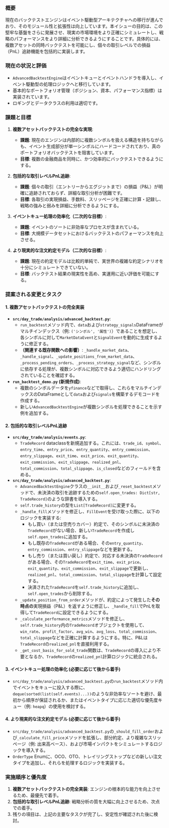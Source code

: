 ### 概要

現在のバックテストエンジンはイベント駆動型アーキテクチャへの移行が進んでおり、そのモジュール性と拡張性は向上しています。本イシューの目的は、この堅牢な基盤をさらに発展させ、現実の市場環境をより正確にシミュレートし、戦略のパフォーマンスをより詳細に分析できるようにすることです。具体的には、複数アセットの同時バックテストを可能にし、個々の取引レベルでの損益（PnL）追跡機能を包括的に実装します。

### 現在の状況と評価

*   `AdvancedBacktestEngine`はイベントキューとイベントハンドラを導入し、イベント駆動型の処理ロジックへと移行しています。
*   基本的なポートフォリオ管理（ポジション、資本、パフォーマンス指標）は実装されています。
*   ロギングとデータクラスの利用は適切です。

### 課題と目標

1.  **複数アセットバックテストの完全な実現**:
    *   **課題**: 現在のエンジンは内部的に複数シンボルを扱える構造を持ちながらも、イベント生成部分が単一シンボルにハードコードされており、真のポートフォリオバックテストを阻害しています。
    *   **目標**: 複数の金融商品を同時に、かつ効率的にバックテストできるようにする。

2.  **包括的な取引レベルPnL追跡**:
    *   **課題**: 個々の取引（エントリーからエグジットまで）の損益（P&L）が明確に追跡されておらず、詳細な取引分析が困難です。
    *   **目標**: 各取引の実現損益、手数料、スリッページを正確に計算・記録し、戦略の強みと弱みを詳細に分析できるようにする。

3.  **イベントキュー処理の効率化（二次的な目標）**:
    *   **課題**: イベントのソートに非効率なプロセスが含まれている。
    *   **目標**: 大規模データセットにおけるバックテストのパフォーマンスを向上させる。

4.  **より現実的な注文約定モデル（二次的な目標）**:
    *   **課題**: 現在の約定モデルは比較的単純で、実世界の複雑な約定シナリオを十分にシミュレートできていない。
    *   **目標**: バックテスト結果の現実性を高め、実運用に近い評価を可能にする。

### 提案される変更とタスク

#### 1. 複数アセットバックテストの完全実装

*   **`src/day_trade/analysis/advanced_backtest.py`**:
    *   `run_backtest`メソッド内で、`data`および`strategy_signals`DataFrameがマルチインデックス（例: `('シンボル', '属性')`）であることを想定し、各シンボルに対して`MarketDataEvent`と`SignalEvent`を動的に生成するように修正する。
    *   **（関連する既存関数への影響）**: `_handle_market_data`、`_handle_signal`、`_update_positions_from_market_data`、`_process_pending_orders`、`_process_strategy_signal`など、シンボルに依存する処理が、複数シンボルに対応できるよう適切にハンドリングされていることを確認する。
*   **`run_backtest_demo.py` (新規作成)**:
    *   複数のシンボルデータを`yfinance`などで取得し、これらをマルチインデックスのDataFrameとして`data`および`signals`を構築するデモコードを作成する。
    *   新しい`AdvancedBacktestEngine`が複数シンボルを処理できることを示す例を追加する。

#### 2. 包括的な取引レベルPnL追跡

*   **`src/day_trade/analysis/events.py`**:
    *   `TradeRecord` dataclassを新規追加する。これには、`trade_id`、`symbol`、`entry_time`、`entry_price`、`entry_quantity`、`entry_commission`、`entry_slippage`、`exit_time`、`exit_price`、`exit_quantity`、`exit_commission`、`exit_slippage`、`realized_pnl`、`total_commission`、`total_slippage`、`is_closed`などのフィールドを含める。
*   **`src/day_trade/analysis/advanced_backtest.py`**:
    *   `AdvancedBacktestEngine`クラスの`__init__`および`_reset_backtest`メソッドで、未決済の取引を追跡するための`self.open_trades: Dict[str, TradeRecord]`のような辞書を導入する。
    *   `self.trade_history`の型を`List[TradeRecord]`に変更する。
    *   `_handle_fill`メソッドを修正し、`FillEvent`を受け取った際に、以下のロジックを実装する:
        *   もし買い（または空売りカバー）約定で、そのシンボルに未決済の`TradeRecord`がない場合、新しい`TradeRecord`を作成し`self.open_trades`に追加する。
        *   もし既存の`TradeRecord`がある場合、その`entry_quantity`、`entry_commission`、`entry_slippage`などを更新する。
        *   もし売り（または買い戻し）約定で、対応する未決済の`TradeRecord`がある場合、その`TradeRecord`を`exit_time`、`exit_price`、`exit_quantity`、`exit_commission`、`exit_slippage`で更新し、`realized_pnl`、`total_commission`、`total_slippage`を計算して設定する。
        *   決済された`TradeRecord`を`self.trade_history`に追加し、`self.open_trades`から削除する。
    *   `_update_position_from_order`メソッドが、約定によって発生した**その時点の**実現損益（P&L）を返すように修正し、`_handle_fill`でPnLを取得して`TradeRecord`に設定できるようにする。
    *   `_calculate_performance_metrics`メソッドを修正し、`self.trade_history`内の`TradeRecord`オブジェクトを使用して、`win_rate`、`profit_factor`、`avg_win`、`avg_loss`、`total_commission`、`total_slippage`などを正確に計算するようにする。特に、P&Lは`TradeRecord`の`realized_pnl`を直接利用する。
    *   `_get_cost_basis_for_sold_trade`関数は、`TradeRecord`の導入により不要となるか、`TradeRecord`の`realized_pnl`計算ロジックに統合される。

#### 3. イベントキュー処理の効率化 (必要に応じて後から着手)

*   `src/day_trade/analysis/advanced_backtest.py`の`run_backtest`メソッド内でイベントをキューに投入する際に、`deque(sorted(list(self.events)...))`のような非効率なソートを避け、最初から順序が保証されるか、またはイベントタイプに応じた適切な優先度キュー（例: `heapq`）の使用を検討する。

#### 4. より現実的な注文約定モデル (必要に応じて後から着手)

*   `src/day_trade/analysis/advanced_backtest.py`の`_should_fill_order`および`_calculate_fill_price`メソッドを拡張し、部分約定、より複雑なスリッページ（例: 出来高ベース）、および市場インパクトをシミュレートするロジックを導入する。
*   `OrderType` Enumに、OCO、OTO、トレイリングストップなどの新しい注文タイプを追加し、それらを処理するロジックを実装する。

### 実施順序と優先度

1.  **複数アセットバックテストの完全実装**: エンジンの根本的な能力を向上させるため、最優先で着手。
2.  **包括的な取引レベルPnL追跡**: 戦略分析の質を大幅に向上させるため、次点での着手。
3.  残りの項目は、上記の主要なタスクが完了し、安定性が確認された後に検討。